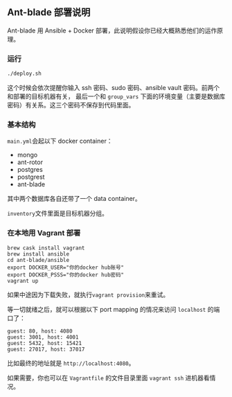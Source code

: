 ## Ant-blade 部署说明

Ant-blade 用 Ansible + Docker 部署，此说明假设你已经大概熟悉他们的运作原理。

### 运行

```sh
./deploy.sh
```

这个时候会依次提醒你输入 ssh 密码、sudo 密码、ansible vault 密码。前两个和部署的目标机器有关，
最后一个和 `group_vars` 下面的环境变量（主要是数据库密码）有关系。这三个密码不保存到代码里面。

### 基本结构

`main.yml`会起以下 docker container：

- mongo
- ant-rotor
- postgres
- postgrest
- ant-blade

其中两个数据库各自还带了一个 data container。

`inventory`文件里面是目标机器分组。

### 在本地用 Vagrant 部署

```
brew cask install vagrant
brew install ansible
cd ant-blade/ansible
export DOCKER_USER="你的docker hub账号"
export DOCKER_PSSS="你的docker hub密码"
vagrant up
```

如果中途因为下载失败，就执行`vagrant provision`来重试。

等一切就绪之后，就可以根据以下 port mapping 的情况来访问 `localhost` 的端口了：
```
guest: 80, host: 4080
guest: 3001, host: 4001
guest: 5432, host: 15421
guest: 27017, host: 37017
```
比如最终的地址就是 `http://localhost:4080`。

如果需要，你也可以在 `Vagrantfile` 的文件目录里面 `vagrant ssh` 进机器看情况。
